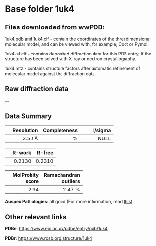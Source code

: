 # Base folder 1uk4

## Files downloaded from wwPDB:

1uk4.pdb and 1uk4.cif - contain the coordinates of the threedimensional molecular model, and can be viewed with, for example, Coot or Pymol.

1uk4-sf.cif - contains deposited diffraction data for this PDB entry, if the structure has been solved with X-ray or neutron crystallography.

1uk4.mtz - contains structure factors after automatic refinement of molecular model against the diffraction data.

## Raw diffraction data

--<br> 

## Data Summary
|   | Resolution | Completeness| I/sigma |
|---|-------------:|----------------:|--------------:|
|   |2.50 Å|      %|<img width=50/>NULL |

|   | **R-work**| **R-free**   
|---|-------------:|----------------:|           
||  0.2130|  0.2310|

|   |**MolProbity<br>score**| **Ramachandran<br>outliers** 
|---|-------------:|----------------:|
||  2.94|  2.47 %|

**Auspex Pathologies**: all good (For more information, read [this](https://github.com/thorn-lab/coronavirus_structural_task_force/blob/master/pdb/3c_like_proteinase/SARS-CoV/1uk4/validation/auspex/1uk4_auspex_comments.txt))

 



## Other relevant links 
**PDBe**:  https://www.ebi.ac.uk/pdbe/entry/pdb/1uk4
 
**PDBr**: https://www.rcsb.org/structure/1uk4 

